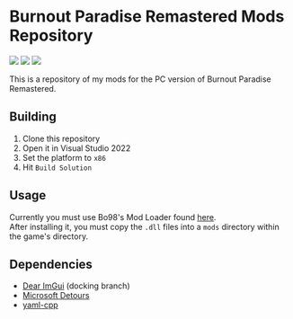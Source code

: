 # Burnout Paradise Remastered Mods Repository

![](https://img.shields.io/badge/Windows-0078D6?style=for-the-badge&logo=windows&logoColor=white)
![](https://img.shields.io/badge/Visual%20Studio-5C2D91.svg?style=for-the-badge&logo=visual-studio&logoColor=white)
![](https://img.shields.io/badge/c++-%2300599C.svg?style=for-the-badge&logo=c%2B%2B&logoColor=white)

This is a repository of my mods for the PC version of Burnout Paradise Remastered.


## Building
1. Clone this repository
2. Open it in Visual Studio 2022
3. Set the platform to `x86`
4. Hit `Build Solution`

## Usage
Currently you must use Bo98's Mod Loader found [here](https://bpr.bo98.uk/).  
After installing it, you must copy the `.dll` files into a `mods` directory within the game's directory.

## Dependencies
- [Dear ImGui](https://github.com/ocornut/imgui) (docking branch)
- [Microsoft Detours](https://github.com/microsoft/Detours)
- [yaml-cpp](https://github.com/jbeder/yaml-cpp)
